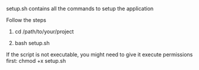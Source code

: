 
setup.sh contains all the commands to setup the application

Follow the steps

1) cd /path/to/your/project

2) bash setup.sh

If the script is not executable, you might need to give it execute permissions first:
chmod +x setup.sh

